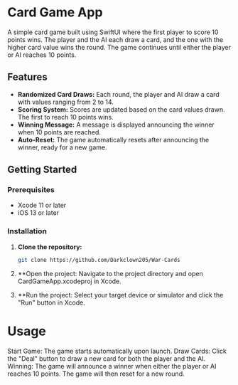 # Card Game App

A simple card game built using SwiftUI where the first player to score 10 points wins. The player and the AI each draw a card, and the one with the higher card value wins the round. The game continues until either the player or AI reaches 10 points.

## Features

- **Randomized Card Draws:** Each round, the player and AI draw a card with values ranging from 2 to 14.
- **Scoring System:** Scores are updated based on the card values drawn. The first to reach 10 points wins.
- **Winning Message:** A message is displayed announcing the winner when 10 points are reached.
- **Auto-Reset:** The game automatically resets after announcing the winner, ready for a new game.

## Getting Started

### Prerequisites

- Xcode 11 or later
- iOS 13 or later

### Installation

1. **Clone the repository:**
   ```bash
   git clone https://github.com/Darkclown205/War-Cards

2. **Open the project:
   Navigate to the project directory and open CardGameApp.xcodeproj in Xcode.
   
3. **Run the project:
Select your target device or simulator and click the "Run" button in Xcode.

# Usage

Start Game: The game starts automatically upon launch.
Draw Cards: Click the "Deal" button to draw a new card for both the player and the AI.
Winning: The game will announce a winner when either the player or AI reaches 10 points. The game will then reset for a new round.


